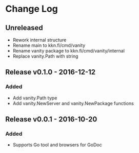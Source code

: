 
# Change Log

## Unreleased
- Rework internal structure
- Rename main to kkn.fi/cmd/vanity
- Rename vanity package to kkn.fi/cmd/vanity/internal
- Replace vanity.Path with string

## Release v0.1.0 - 2016-12-12
### Added
- Add vanity.Path type
- Add vanity.NewServer and vanity.NewPackage functions

## Release v0.0.1 - 2016-10-20
### Added
- Supports Go tool and browsers for GoDoc
